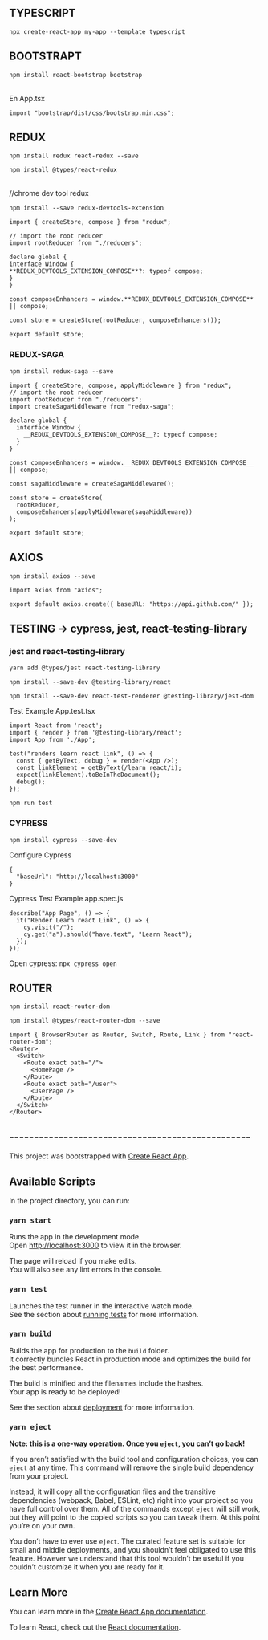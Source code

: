## TYPESCRIPT

`npx create-react-app my-app --template typescript`

## BOOTSTRAPT

`npm install react-bootstrap bootstrap`

<br />
En App.tsx

`import "bootstrap/dist/css/bootstrap.min.css";`

## REDUX

`npm install redux react-redux --save`

`npm install @types/react-redux`

<br />
//chrome dev tool redux

`npm install --save redux-devtools-extension`

```
import { createStore, compose } from "redux";

// import the root reducer
import rootReducer from "./reducers";

declare global {
interface Window {
**REDUX_DEVTOOLS_EXTENSION_COMPOSE**?: typeof compose;
}
}

const composeEnhancers = window.**REDUX_DEVTOOLS_EXTENSION_COMPOSE** || compose;

const store = createStore(rootReducer, composeEnhancers());

export default store;
```

### REDUX-SAGA

`npm install redux-saga --save`

```
import { createStore, compose, applyMiddleware } from "redux";
// import the root reducer
import rootReducer from "./reducers";
import createSagaMiddleware from "redux-saga";

declare global {
  interface Window {
    __REDUX_DEVTOOLS_EXTENSION_COMPOSE__?: typeof compose;
  }
}

const composeEnhancers = window.__REDUX_DEVTOOLS_EXTENSION_COMPOSE__ || compose;

const sagaMiddleware = createSagaMiddleware();

const store = createStore(
  rootReducer,
  composeEnhancers(applyMiddleware(sagaMiddleware))
);

export default store;
```

## AXIOS

`npm install axios --save`

```
import axios from "axios";

export default axios.create({ baseURL: "https://api.github.com/" });

```

## TESTING -> cypress, jest, react-testing-library

### jest and react-testing-library

`yarn add @types/jest react-testing-library`

`npm install --save-dev @testing-library/react`

`npm install --save-dev react-test-renderer @testing-library/jest-dom`

Test Example App.test.tsx

```
import React from 'react';
import { render } from '@testing-library/react';
import App from './App';

test("renders learn react link", () => {
  const { getByText, debug } = render(<App />);
  const linkElement = getByText(/learn react/i);
  expect(linkElement).toBeInTheDocument();
  debug();
});
```

`npm run test`

### CYPRESS

`npm install cypress --save-dev`

Configure Cypress

```
{
  "baseUrl": "http://localhost:3000"
}
```

Cypress Test Example app.spec.js

```
describe("App Page", () => {
  it("Render Learn react Link", () => {
    cy.visit("/");
    cy.get("a").should("have.text", "Learn React");
  });
});
```

Open cypress:
`npx cypress open`

## ROUTER

`npm install react-router-dom`

`npm install @types/react-router-dom --save`

```
import { BrowserRouter as Router, Switch, Route, Link } from "react-router-dom";
<Router>
  <Switch>
    <Route exact path="/">
      <HomePage />
    </Route>
    <Route exact path="/user">
      <UserPage />
    </Route>
  </Switch>
</Router>
```

## -------------------------------------------------

This project was bootstrapped with [Create React App](https://github.com/facebook/create-react-app).

## Available Scripts

In the project directory, you can run:

### `yarn start`

Runs the app in the development mode.<br />
Open [http://localhost:3000](http://localhost:3000) to view it in the browser.

The page will reload if you make edits.<br />
You will also see any lint errors in the console.

### `yarn test`

Launches the test runner in the interactive watch mode.<br />
See the section about [running tests](https://facebook.github.io/create-react-app/docs/running-tests) for more information.

### `yarn build`

Builds the app for production to the `build` folder.<br />
It correctly bundles React in production mode and optimizes the build for the best performance.

The build is minified and the filenames include the hashes.<br />
Your app is ready to be deployed!

See the section about [deployment](https://facebook.github.io/create-react-app/docs/deployment) for more information.

### `yarn eject`

**Note: this is a one-way operation. Once you `eject`, you can’t go back!**

If you aren’t satisfied with the build tool and configuration choices, you can `eject` at any time. This command will remove the single build dependency from your project.

Instead, it will copy all the configuration files and the transitive dependencies (webpack, Babel, ESLint, etc) right into your project so you have full control over them. All of the commands except `eject` will still work, but they will point to the copied scripts so you can tweak them. At this point you’re on your own.

You don’t have to ever use `eject`. The curated feature set is suitable for small and middle deployments, and you shouldn’t feel obligated to use this feature. However we understand that this tool wouldn’t be useful if you couldn’t customize it when you are ready for it.

## Learn More

You can learn more in the [Create React App documentation](https://facebook.github.io/create-react-app/docs/getting-started).

To learn React, check out the [React documentation](https://reactjs.org/).
